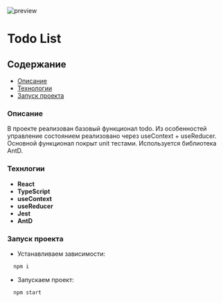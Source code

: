 ![preview](https://github.com/pv18/todo-mindbox-v2/blob/master/public/img/preview.png)
# Todo List

## Содержание

- [Описание](#Project_Description)
- [Технологии](#Technologies)
- [Запуск проекта](#Launch_of_the_project)

### <a name="Project_Description">Описание</a>

В проекте реализован базовый функционал todo. Из особенностей управление состоянием реализовано через useContext + useReducer. Основной функционал покрыт unit тестами. Используется библиотека AntD.

### <a name="Technologies">Технлогии</a>

- **React**
- **TypeScript**
- **useContext**
- **useReducer**
- **Jest**
- **AntD**

### <a name="Launch_of_the_project">Запуск проекта</a>

- Устанавливаем зависимости:

```python
  npm i
```

- Запускаем проект:

```python
  npm start
```




